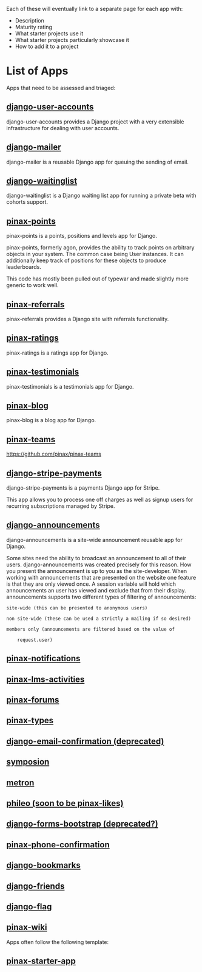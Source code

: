 Each of these will eventually link to a separate page for each app with:

* Description
* Maturity rating
* What starter projects use it
* What starter projects particularly showcase it
* How to add it to a project

# List of Apps

Apps that need to be assessed and triaged:

## [django-user-accounts](https://github.com/pinax/django-user-accounts)
django-user-accounts provides a Django project with a very extensible infrastructure for dealing with user accounts.
## [django-mailer](https://github.com/pinax/django-mailer)
django-mailer is a reusable Django app for queuing the sending of email.
## [django-waitinglist](https://github.com/pinax/django-waitinglist)
django-waitinglist is a Django waiting list app for running a private beta with cohorts support.
## [pinax-points](https://github.com/pinax/pinax-points)
pinax-points is a points, positions and levels app for Django.

pinax-points, formerly agon, provides the ability to track points on arbitrary objects in your system. The common case being User instances. It can additionally keep track of positions for these objects to produce leaderboards.

This code has mostly been pulled out of typewar and made slightly more generic to work well.
## [pinax-referrals](https://github.com/pinax/pinax-referrals)
pinax-referrals provides a Django site with referrals functionality.
## [pinax-ratings](https://github.com/pinax/pinax-ratings)
pinax-ratings is a ratings app for Django.
## [pinax-testimonials](https://github.com/pinax/pinax-testimonials)
pinax-testimonials is a testimonials app for Django.
## [pinax-blog](https://github.com/pinax/pinax-blog)
pinax-blog is a blog app for Django.
## [pinax-teams](https://github.com/pinax/pinax-teams)
https://github.com/pinax/pinax-teams
## [django-stripe-payments](https://github.com/pinax/django-stripe-payments)
django-stripe-payments is a payments Django app for Stripe.

This app allows you to process one off charges as well as signup users for recurring subscriptions managed by Stripe.
## [django-announcements](https://github.com/pinax/django-announcements)
django-announcements is a site-wide announcement reusable app for Django.

Some sites need the ability to broadcast an announcement to all of their users. django-announcements was created precisely for this reason. How you present the announcement is up to you as the site-developer. When working with announcements that are presented on the website one feature is that they are only viewed once. A session variable will hold which announcements an user has viewed and exclude that from their display. announcements supports two different types of filtering of announcements:

    site-wide (this can be presented to anonymous users)

    non site-wide (these can be used a strictly a mailing if so desired)

    members only (announcements are filtered based on the value of

        request.user)

## [pinax-notifications](https://github.com/pinax/pinax-notifications)

## [pinax-lms-activities](https://github.com/pinax/pinax-lms-activities)

## [pinax-forums](https://github.com/pinax/pinax-forums)

## [pinax-types](https://github.com/pinax/pinax-types)

## [django-email-confirmation (deprecated)](https://github.com/pinax/django-email-confirmation)

## [symposion](https://github.com/pinax/symposion)

## [metron](https://github.com/pinax/metron)

## [phileo (soon to be pinax-likes)](https://github.com/pinax/phileo)

## [django-forms-bootstrap (deprecated?)](https://github.com/pinax/django-forms-bootstrap)

## [pinax-phone-confirmation](https://github.com/pinax/pinax-phone-confirmation)

## [django-bookmarks](https://github.com/pinax/django-bookmarks)

## [django-friends](https://github.com/pinax/django-friends)

## [django-flag](https://github.com/pinax/django-flag)

## [pinax-wiki](https://github.com/pinax/pinax-wiki)


Apps often follow the following template:

## [pinax-starter-app](https://github.com/pinax/pinax-starter-app)
